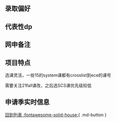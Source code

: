 ## 录取偏好

## 代表性dp

## 网申备注

## 项目特点
选课灵活，一些15的system课都有crosslist到ece的课号

需要关注21fall课改，之后选SCS课优先级较低
## 申请季实时信息

[回到列表 :fontawesome-solid-house:](选校梯度.md){ .md-button }
